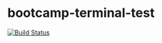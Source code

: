 # bootcamp-terminal-test
[![Build Status](https://travis-ci.org/axolalose/bootcamp-terminal-test.svg?branch=master)](https://travis-ci.org/axolalose/bootcamp-terminal-test)
